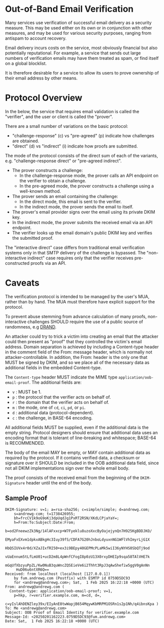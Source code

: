 # Out-of-Band Email Verification

Many services use verification of successful email delivery as a security measure.
This may be used either on its own or in conjunction with other measures, and may be used for various security purposes, ranging from antispam to account recovery.

Email delivery incurs costs on the service, most obviously financial but also potentially reputational.
For example, a service that sends out large numbers of verification emails may have them treated as spam, or find itself on a global blocklist.

It is therefore desirable for a service to allow its users to prove ownership of their email address by other means.

# Protocol Overview

In the below, the service that requires email validation is called the "verifier", and the user or client is called the "prover".

There are a small number of variations on the basic protocol:

* "challenge-response" (c) vs "pre-agreed" (p) indicate how challenges are obtained.
* "direct" (d) vs "indirect" (i) indicate how proofs are submitted.

The mode of the protocol consists of the direct sum of each of the variants, e.g. "challenge-response direct" or "pre-agreed indirect".

* The prover constructs a challenge:
    * In the challenge-response mode, the prover calls an API endpoint on the verifier to obtain a challenge.
    * In the pre-agreed mode, the prover constructs a challenge using a well-known method.
* The prover sends an email containing the challenge:
    * In the direct mode, this email is sent to the verifier.
    * In the indirect mode, the prover sends the email to itself.
* The prover's email provider signs over the email using its private DKIM key.
* In the indirect mode, the prover submits the received email via an API endpoint.
* The verifier looks up the email domain's public DKIM key and verifies the submitted proof.

The "interactive direct" case differs from traditional email verification systems only in that SMTP delivery of the challenge is bypassed.
The "non-interactive indirect" case requires only that the verifier receives pre-constructed proofs via an API.

# Caveats

The verification protocol is intended to be managed by the user's MUA, rather than by hand.
The MUA must therefore have explicit support for the protocol.

To prevent abuse stemming from advance calculation of many proofs, non-interactive challenges SHOULD require the use of a public source of randomness, e.g [DRAND](https://drand.love).

An attacker could try to trick a victim into creating an email that the attacker could then present as "proof" that they controlled the victim's email address.
Domain separation is achieved by including a Content-type header in the comment field of the From: message header, which is normally not attacker-controllable.
In addition, the From: header is the only one that MUST be signed by DKIM, and so we place all of the necessary data as additional fields in the embedded Content-type.

The `Content-type` header MUST indicate the MIME type `application/oob-email-proof`.
The additional fields are:

* `v` : MUST be 1.
* `p` : the protocol that the verifier acts on behalf of. 
* `r` : the domain that the verifier acts on behalf of.
* `m` : the mode, one of `cd`, `ci`, `pd`, or `pi`.
* `d` : additional data (protocol-dependent).
* `c` : the challenge, in BASE-64 encoding.

All additional fields MUST be supplied, even if the additional data is the empty string.
Protocol designers should ensure that additional data uses an encoding format that is tolerant of line-breaking and whitespace; BASE-64 is RECOMMENDED.

The body of the email MAY be empty, or MAY contain additional data as required by the protocol.
If it contains verified data, a checksum or signature over it SHOULD be included in the OOB additional data field, since not all DKIM implementations sign over the whole email body.

The proof consists of the received email from the beginning of the `DKIM-Signature` header until the end of the body.

## Sample Proof

```
DKIM-Signature: v=1; a=rsa-sha256; c=simple/simple; d=andrewg.com;
	s=andrewg-com; t=1738426955;
	bh=frcCV1k9oG9oKj3dpUqdJg1PxRT2RSN/XKdLCPjaYaY=;
	h=From:To:Subject:Date:From;
	b=od2FneewzZk3Ng/14lAFxxcp+W7Fyeklu8uzoXxcByOajejynQn7H925KgBDDJKO/
	 EMyaFxEXvm1dpkxABkgHc3Iuy39fS/CDFA7G20hJnboLdyuxnNG1WFlVhImyrLjG1X
	 HbQSIUVx4r0d/XZaJIxfRI50+ex3i9BEpy40GEPMcPLaMk5wiI36yNYHS0SbQTj9od
	 vUaEnnum5tLfLmU01+ucD2m8L4pWnfCFogI8p0zU13X0rxyDHEIp9sqa58TAlVHE7k
	 mGqUfXbzyuPpZL/Kw0NuB3quWncZQSEieVe6i2Thht3RpJ3qAwShefiw5ggV0gAnNn
	 HuD06u6ntXR6Q==
Received: from localhost (localhost [127.0.0.1])
	by fum.andrewg.com (Postfix) with ESMTP id 0759D5DC93
	for <andrewg@andrewg.com>; Sat,  1 Feb 2025 16:22:18 +0000 (UTC)
From: andrewg@andrewg.com (
  Content-type: application/oob-email-proof; v=1,
    p=hkp, r=verifier.example.com, m=cd, d=,
    c=yIslAhDENZley39x/EIyAnE8twWapjB654MqywKbMRPM1OSRn1s2p1Nh/q4ibnsKpa )
To: Me <andrewg@andrewg.com>
Subject: OOB Proof of Email Identity for verifier.example.com
Message-Id: <20250201162223.0759D5DC93@fum.andrewg.com>
Date: Sat,  1 Feb 2025 16:22:18 +0000 (UTC)

```
